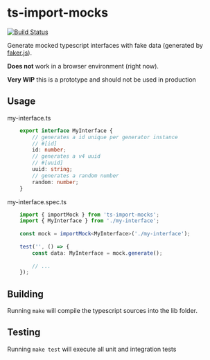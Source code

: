 # ts-import-mocks

[![Build Status](https://travis-ci.com/maxjoehnk/ts-import-mocks.svg?branch=master)](https://travis-ci.com/maxjoehnk/ts-import-mocks)

Generate mocked typescript interfaces with fake data (generated by [faker.js](https://github.com/Marak/faker.js)).

**Does not** work in a browser environment (right now).

**Very WIP** this is a prototype and should not be used in production

## Usage

my-interface.ts
```typescript
	export interface MyInterface {
		// generates a id unique per generator instance
		// #[id]
		id: number;
		// generates a v4 uuid
		// #[uuid]
		uuid: string;
		// generates a random number
		random: number;
	}
```

my-interface.spec.ts
```typescript
	import { importMock } from 'ts-import-mocks';
	import { MyInterface } from './my-interface';
	
	const mock = importMock<MyInterface>('./my-interface');
	
	test('', () => {
		const data: MyInterface = mock.generate();
		
		// ...
	});
```

## Building
Running `make` will compile the typescript sources into the lib folder.

## Testing
Running `make test` will execute all unit and integration tests
